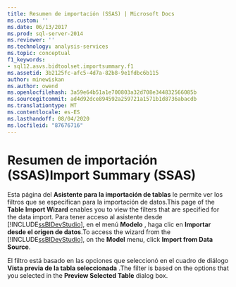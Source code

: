 ```yaml
---
title: Resumen de importación (SSAS) | Microsoft Docs
ms.custom: ''
ms.date: 06/13/2017
ms.prod: sql-server-2014
ms.reviewer: ''
ms.technology: analysis-services
ms.topic: conceptual
f1_keywords:
- sql12.asvs.bidtoolset.importsummary.f1
ms.assetid: 3b2125fc-afc5-4d7a-82b8-9e1fdbc6b115
author: minewiskan
ms.author: owend
ms.openlocfilehash: 3a59e64b51a1e700803a32d708e344832566085b
ms.sourcegitcommit: ad4d92dce894592a259721a1571b1d8736abacdb
ms.translationtype: MT
ms.contentlocale: es-ES
ms.lasthandoff: 08/04/2020
ms.locfileid: "87676716"
---
```

# <a name="import-summary-ssas"></a><span data-ttu-id="76637-102">Resumen de importación (SSAS)</span><span class="sxs-lookup"><span data-stu-id="76637-102">Import Summary (SSAS)</span></span>
  <span data-ttu-id="76637-103">Esta página del **Asistente para la importación de tablas** le permite ver los filtros que se especifican para la importación de datos.</span><span class="sxs-lookup"><span data-stu-id="76637-103">This page of the **Table Import Wizard** enables you to view the filters that are specified for the data import.</span></span> <span data-ttu-id="76637-104">Para tener acceso al asistente desde [!INCLUDE[ssBIDevStudio](../includes/ssbidevstudio-md.md)], en el menú **Modelo** , haga clic en **Importar desde el origen de datos**.</span><span class="sxs-lookup"><span data-stu-id="76637-104">To access the wizard from the [!INCLUDE[ssBIDevStudio](../includes/ssbidevstudio-md.md)], on the **Model** menu, click **Import from Data Source**.</span></span>  
  
 <span data-ttu-id="76637-105">El filtro está basado en las opciones que seleccionó en el cuadro de diálogo **Vista previa de la tabla seleccionada** .</span><span class="sxs-lookup"><span data-stu-id="76637-105">The filter is based on the options that you selected in the **Preview Selected Table** dialog box.</span></span>  
  
  
